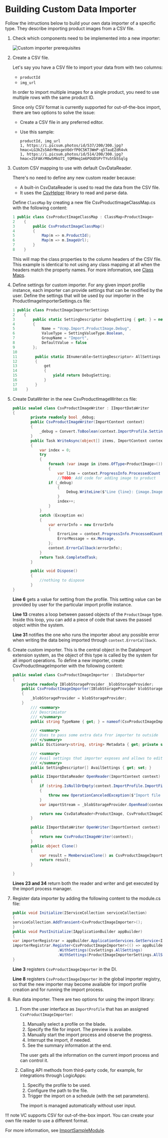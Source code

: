 ﻿# Building Custom Data Importer

Follow the intructions below to build your own data importer of a specific type. They describe importing product images from a CSV file.

1. Сheck which components need to be implemented into a new importer:

    ![Custom importer prerequisites](media/03-custom-importer-prerequisites.png)

1. Create a CSV file.

    Let's say you have a CSV file to import your data from with two columns:

    * `productId`
    * `img_url`

    In order to import multiple images for a single product, you need to use multiple rows with the same product ID.

    Since only CSV format is currently supported for out-of-the-box import, there are two options to solve the issue:

    * Create a CSV file in any preferred editor.
    * Use this sample:

        ``` title=".csv file"
        productId, img_url
        1, https://i.picsum.photos/id/537/200/300.jpg?hmac=LG3kZs5AdrMmsgeVOdrfP0C5KT3WmP-q5TauEZdR4vk
        1, https://i.picsum.photos/id/514/200/300.jpg?hmac=2SFAKrM0w5MkU7I_tQM9mq1m6POUDSPrTYu5tb5Sqlg
        ```

1. Custom CSV mapping to use with default CsvDataReader.

    There's no need to define any new custom reader because:

    * A built-in CsvDataReader is used to read the data from the CSV file.
    * It uses the [CsvHelper](https://joshclose.github.io/CsvHelper/) library to read and parse data.  

    Define `ClassMap` by creating a new file CsvProductImageClassMap.cs with the following content:

    ```cs title="CsvProductImageClassMap.cs"
    1 public class CsvProductImageClassMap : ClassMap<ProductImage>
    2    {
    3        public CsvProductImageClassMap()
    4        {
    5            Map(m => m.ProductId);
    6            Map(m => m.ImageUrl);
    7        }
    8    }
    ```

    This will map the class properties to the column headers of the CSV file. This example is identical to not using any class mapping at all when the headers match the property names.
    For more information, see [Class Maps](https://joshclose.github.io/CsvHelper/examples/configuration/class-maps/).

1. Define settings for custom importer. For any given import profile instance, each importer can provide settings that can be modified by the user. Define the settings that will be used by our importer in the ProductImageImporterSettings.cs file:

    ```cs title="ProductImageImporterSettings.cs"
    1 public class ProductImageImporterSettings
    2    {
    3        public static SettingDescriptor DebugSetting { get; } = new SettingDescriptor
    4        {
    5            Name = "Vcmp.Import.ProductImage.Debug",
    6            ValueType = SettingValueType.Boolean,
    7            GroupName = "Import",
    8            DefaultValue = false
    9        };
    10
    11        public static IEnumerable<SettingDescriptor> AllSettings
    12        {
    13            get
    14            {
    15                yield return DebugSetting;
    16            }
    17        }
    18    }
    ```

1. Create DataWriter in the new CsvProductImageWriter.cs file:

    ```cs title="CsvProductImageWriter.cs" linenums="1"
    public sealed class CsvProductImageWriter : IImportDataWriter
    {
            private readonly bool _debug;
            public CsvProductImageWriter(ImportContext context)
            {
                _debug = Convert.ToBoolean(context.ImportProfile.Settings.FirstOrDefault(x => x.Name == ProductImageImporterSettings.DebugSetting.Name)?.Value ?? false);
            }
            public Task WriteAsync(object[] items, ImportContext context)
            {
                var index = 0;
                try
                {
                    foreach (var image in items.OfType<ProductImage>())
                    {
                        var line = context.ProgressInfo.ProcessedCount + index;
                        //TODO: Add code for adding image to product
                    if (_debug)
                        {
                            Debug.WriteLine($"Line {line}: {image.ImageUrl} is added to product #{image.ProductId}");
                        }
                        index++;
                    }
                }
                catch (Exception ex)
                {
                    var errorInfo = new ErrorInfo
                    {
                        ErrorLine = context.ProgressInfo.ProcessedCount + index,
                        ErrorMessage = ex.Message,
                    };
                    context.ErrorCallback(errorInfo);
                }
                return Task.CompletedTask;
            }

            public void Dispose()
            {
                //nothing to dispose
            }
    }
    ```

    **Line 6** gets a value for setting from the profile. This setting value can be provided by user for the particular import profile instance.
        
    **Line 13** creates a loop between passed objects of the `ProductImage` type. Inside this loop, you can add a piece of code that saves the passed object within the system.
        
    **Line 31** notifies the one who runs the importer about any possible error when writing the data being imported  through `context.ErrorCallback`.

1. Create custom importer. This is the central object in the DataImport extension system, as the object of this type is called by the system for all import operations. To define a new importer, create CsvProductImageImporter with the following content:

    ```cs title="CsvProductImageImporter.cs" linenums="1"
    public sealed class CsvProductImageImporter : IDataImporter
    {
        private readonly IBlobStorageProvider _blobStorageProvider;
        public CsvProductImageImporter(IBlobStorageProvider blobStorageProvider)
        {
            _blobStorageProvider = blobStorageProvider;
        }
            /// <summary>
            /// Descrimiator
            /// </summary>
            public string TypeName { get; } = nameof(CsvProductImageImporter);

            /// <summary>
            /// Uses to pass some extra data fror importer to outside 
            /// </summary>
            public Dictionary<string, string> Metadata { get; private set; }

            /// <summary>
            /// Avail settings that importer exposes and allows to edit by users
            /// </summary>
            public SettingDescriptor[] AvailSettings { get; set; }

            public IImportDataReader OpenReader(ImportContext context)
            {
                if (string.IsNullOrEmpty(context.ImportProfile.ImportFileUrl))
                {
                    throw new OperationCanceledException($"Import file must be set");
                }
                var importStream = _blobStorageProvider.OpenRead(context.ImportProfile.ImportFileUrl);  

                return new CsvDataReader<ProductImage, CsvProductImageClassMap>(importStream, context);
            }

            public IImportDataWriter OpenWriter(ImportContext context)
            {
                return new CsvProductImageWriter(context);
            }
            public object Clone()
            {
                var result = MemberwiseClone() as CsvProductImageImporter;
                return result;
            }

    }
    ```

    **Lines 23 and 34** return both the reader and writer and get executed by the import process manager.

1. Register data importer by adding the following content to the module.cs file:

    ```cs title="module.cs" linenums="1"
    public void Initialize(IServiceCollection serviceCollection)
    {
    serviceCollection.AddTransient<CsvProductImageImporter>();
    }
    public void PostInitialize(IApplicationBuilder appBuilder)
    {
    var importerRegistrar = appBuilder.ApplicationServices.GetService<IDataImporterRegistrar>();
    importerRegistrar.Register<CsvProductImageImporter>(() => appBuilder.ApplicationServices.GetService<CsvProductImageImporter>())
                        .WithSettings(CsvSettings.AllSettings)
                        .WithSettings(ProductImageImporterSettings.AllSettings);
    }
    ```

    **Line 3** registers `CsvProductImageImporter` in the DI.
        
    **Line 8** registers `CsvProductImageImporter` in the global importer registry, so that the new importer may become available for import profile creation and for running the import process.

1. Run data importer. There are two options for using the import library:

    1. From the user interface as `ImportProfile` that has an assigned `CsvProductImageImporter`:
        1. Manually select a profile on the blade.
        1. Specify the file for import. The preview is availabe. 
        1. Manually start the import process and observe the progress. 
        1. Interrupt the import, if needed. 
        1. See the summary information at the end. 
        
        The user gets all the information on the current import process and can control it.

    1. Calling API methods from third-party code, for example, for integrations through LogicApps:
        1. Specifiy the profile to be used.
        1. Configure the path to the file. 
        1. Trigger the import on a schedule (with the set parameters). 
    
        The import is managed automatically without user input.
    
!!! note 
    VC supports CSV for out-of-the-box import. You can create your own file reader to use a different format.

For more information, see [ImportSampleModule](https://github.com/VirtoCommerce/vc-module-import/tree/dev/samples/VirtoCommerce.ImportSampleModule.Web).